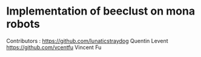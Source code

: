 # Implementation of beeclust on mona robots

Contributors : https://github.com/lunaticstraydog Quentin Levent
               https://github.com/vcentfu Vincent Fu
